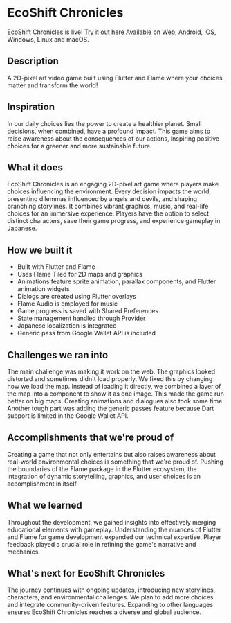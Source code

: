 # EcoShift Chronicles
EcoShift Chronicles is live! [Try it out here](https://toseefkhan403.github.io/EcoConscience/)
[Available](https://drive.google.com/drive/folders/11WUSuBVBJ2bkoXtuM_RQgYM5vfZ82h5e?usp=sharing) on Web, Android, iOS, Windows, Linux and macOS.

## Description
A 2D-pixel art video game built using Flutter and Flame where your choices matter and transform the world!

## Inspiration
In our daily choices lies the power to create a healthier planet. Small decisions, when combined, have a profound impact. This game aims to raise awareness about the consequences of our actions, inspiring positive choices for a greener and more sustainable future.

## What it does
EcoShift Chronicles is an engaging 2D-pixel art game where players make choices influencing the environment. Every decision impacts the world, presenting dilemmas influenced by angels and devils, and shaping branching storylines. It combines vibrant graphics, music, and real-life choices for an immersive experience. Players have the option to select distinct characters, save their game progress, and experience gameplay in Japanese.

## How we built it
- Built with Flutter and Flame
- Uses Flame Tiled for 2D maps and graphics
- Animations feature sprite animation, parallax components, and Flutter animation widgets
- Dialogs are created using Flutter overlays
- Flame Audio is employed for music
- Game progress is saved with Shared Preferences
- State management handled through Provider
- Japanese localization is integrated
- Generic pass from Google Wallet API is included

## Challenges we ran into
The main challenge was making it work on the web. The graphics looked distorted and sometimes didn't load properly. We fixed this by changing how we load the map. Instead of loading it directly, we combined a layer of the map into a component to show it as one image. This made the game run better on big maps. Creating animations and dialogues also took some time.
Another tough part was adding the generic passes feature because Dart support is limited in the Google Wallet API.

## Accomplishments that we're proud of
Creating a game that not only entertains but also raises awareness about real-world environmental choices is something that we're proud of. Pushing the boundaries of the Flame package in the Flutter ecosystem, the integration of dynamic storytelling, graphics, and user choices is an accomplishment in itself.

## What we learned
Throughout the development, we gained insights into effectively merging educational elements with gameplay. Understanding the nuances of Flutter and Flame for game development expanded our technical expertise. Player feedback played a crucial role in refining the game's narrative and mechanics.

## What's next for EcoShift Chronicles
The journey continues with ongoing updates, introducing new storylines, characters, and environmental challenges. We plan to add more choices and integrate community-driven features. Expanding to other languages ensures EcoShift Chronicles reaches a diverse and global audience.
